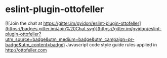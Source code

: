 # eslint-plugin-ottofeller

[![Join the chat at https://gitter.im/gvidon/eslint-plugin-ottofeller](https://badges.gitter.im/Join%20Chat.svg)](https://gitter.im/gvidon/eslint-plugin-ottofeller?utm_source=badge&utm_medium=badge&utm_campaign=pr-badge&utm_content=badge)
Javascript code style guide rules applied in http://ottofeller.com

